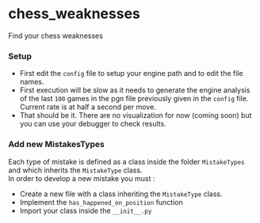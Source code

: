 # chess_weaknesses
Find your chess weaknesses

### Setup

- First edit the `config` file to setup your engine path and to edit the file names.
- First execution will be slow as it needs to generate the engine analysis of the last `100` games in the pgn file previously given in the `config` file.
<br>Current rate is at half a second per move.
- That should be it. There are no visualization for now (coming soon) but you can use your debugger to check results.

### Add new MistakesTypes

Each type of mistake is defined as a class inside the folder `MistakeTypes` and which inherits the `MistakeType` class.
<br>
In order to develop a new mistake you must :
- Create a new file with a class inheriting the `MistakeType` class.
- Implement the `has_happened_on_position` function
- Import your class inside the `__init__.py`
